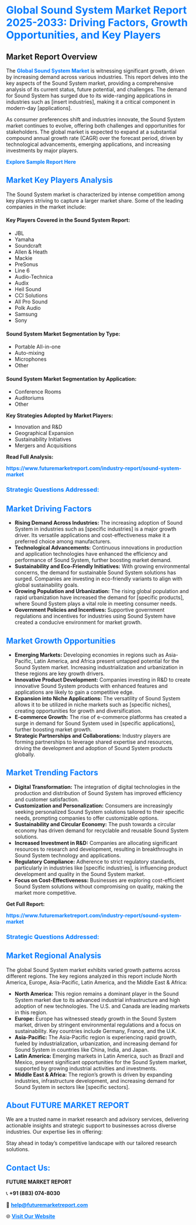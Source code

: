 <h1 style="color: #007BFF;">Global Sound System Market Report 2025-2033: Driving Factors, Growth Opportunities, and Key Players</h1>

<section id="overview">
<h2>Market Report Overview</h2>
<p>The <a href="https://www.futuremarketreport.com/industry-report/sound-system-market" style="color: #007BFF; text-decoration: none;"><strong>Global Sound System Market</strong></a> is witnessing significant growth, driven by increasing demand across various industries. This report delves into the key aspects of the Sound System market, providing a comprehensive analysis of its current status, future potential, and challenges. The demand for Sound System has surged due to its wide-ranging applications in industries such as [insert industries], making it a critical component in modern-day [applications].</p>
<p>As consumer preferences shift and industries innovate, the Sound System market continues to evolve, offering both challenges and opportunities for stakeholders. The global market is expected to expand at a substantial compound annual growth rate (CAGR) over the forecast period, driven by technological advancements, emerging applications, and increasing investments by major players.</p>
</section>

<section id="overview">
<p><a href="https://www.futuremarketreport.com/request-sample/reportId=106807" style="color: #007BFF; text-decoration: none;"><strong>Explore Sample Report Here</strong></a></p>
</section>

<section id="key-players">
<h2 style="color: #007BFF;">Market Key Players Analysis</h2>
<p>The Sound System market is characterized by intense competition among key players striving to capture a larger market share. Some of the leading companies in the market include:</p>
<h4>Key Players Covered in the Sound System Report:</h4>
<ul><li>JBL</li><li>Yamaha</li><li>Soundcraft</li><li>Allen &amp; Heath</li><li>Mackie</li><li>PreSonus</li><li>Line 6</li><li>Audio-Technica</li><li>Audix</li><li>Heil Sound</li><li>CCI Solutions</li><li>All Pro Sound</li><li>Polk Audio</li><li>Samsung</li><li>Sony</li></ul>
<h4>Sound System Market Segmentation by Type:</h4>
<ul><li>Portable All-in-one</li><li>Auto-mixing</li><li>Microphones</li><li>Other</li></ul>

<h4>Sound System Market Segmentation by Application:</h4>
<ul><li>Conference Rooms</li><li>Auditoriums</li><li>Other</li></ul>
<p><strong>Key Strategies Adopted by Market Players:</strong></p>
<ul>
<li>Innovation and R&D</li>
<li>Geographical Expansion</li>
<li>Sustainability Initiatives</li>
<li>Mergers and Acquisitions</li>
</ul>
</section>

<section>
<p><strong>Read Full Analysis: </strong></p><a href="https://www.futuremarketreport.com/industry-report/sound-system-market" style="color: #007BFF; text-decoration: none;"><strong>https://www.futuremarketreport.com/industry-report/sound-system-market</strong></a>
<h3 style="color: #007BFF;">Strategic Questions Addressed:</h3>
</section>

<section id="driving-factors">
<h2 style="color: #007BFF;">Market Driving Factors</h2>
<ul>
<li><strong>Rising Demand Across Industries:</strong> The increasing adoption of Sound System in industries such as [specific industries] is a major growth driver. Its versatile applications and cost-effectiveness make it a preferred choice among manufacturers.</li>
<li><strong>Technological Advancements:</strong> Continuous innovations in production and application technologies have enhanced the efficiency and performance of Sound System, further boosting market demand.</li>
<li><strong>Sustainability and Eco-Friendly Initiatives:</strong> With growing environmental concerns, the demand for sustainable Sound System solutions has surged. Companies are investing in eco-friendly variants to align with global sustainability goals.</li>
<li><strong>Growing Population and Urbanization:</strong> The rising global population and rapid urbanization have increased the demand for [specific products], where Sound System plays a vital role in meeting consumer needs.</li>
<li><strong>Government Policies and Incentives:</strong> Supportive government regulations and incentives for industries using Sound System have created a conducive environment for market growth.</li>
</ul>
</section>

<section id="growth-opportunities">
<h2 style="color: #007BFF;">Market Growth Opportunities</h2>
<ul>
<li><strong>Emerging Markets:</strong> Developing economies in regions such as Asia-Pacific, Latin America, and Africa present untapped potential for the Sound System market. Increasing industrialization and urbanization in these regions are key growth drivers.</li>
<li><strong>Innovative Product Development:</strong> Companies investing in R&D to create innovative Sound System products with enhanced features and applications are likely to gain a competitive edge.</li>
<li><strong>Expansion into Niche Applications:</strong> The versatility of Sound System allows it to be utilized in niche markets such as [specific niches], creating opportunities for growth and diversification.</li>
<li><strong>E-commerce Growth:</strong> The rise of e-commerce platforms has created a surge in demand for Sound System used in [specific applications], further boosting market growth.</li>
<li><strong>Strategic Partnerships and Collaborations:</strong> Industry players are forming partnerships to leverage shared expertise and resources, driving the development and adoption of Sound System products globally.</li>
</ul>
</section>

<section id="trending-factors">
<h2 style="color: #007BFF;">Market Trending Factors</h2>
<ul>
<li><strong>Digital Transformation:</strong> The integration of digital technologies in the production and distribution of Sound System has improved efficiency and customer satisfaction.</li>
<li><strong>Customization and Personalization:</strong> Consumers are increasingly seeking personalized Sound System solutions tailored to their specific needs, prompting companies to offer customizable options.</li>
<li><strong>Sustainability and Circular Economy:</strong> The push towards a circular economy has driven demand for recyclable and reusable Sound System solutions.</li>
<li><strong>Increased Investment in R&D:</strong> Companies are allocating significant resources to research and development, resulting in breakthroughs in Sound System technology and applications.</li>
<li><strong>Regulatory Compliance:</strong> Adherence to strict regulatory standards, particularly in industries like [specific industries], is influencing product development and quality in the Sound System market.</li>
<li><strong>Focus on Cost-Effectiveness:</strong> Businesses are exploring cost-efficient Sound System solutions without compromising on quality, making the market more competitive.</li>
</ul>
</section>

<section>
<p><strong>Get Full Report: </strong></p><a href="https://www.futuremarketreport.com/industry-report/sound-system-market" style="color: #007BFF; text-decoration: none;"><strong>https://www.futuremarketreport.com/industry-report/sound-system-market</strong></a>
<h3 style="color: #007BFF;">Strategic Questions Addressed:</h3>
</section>


<section id="regional-analysis">
<h2 style="color: #007BFF;">Market Regional Analysis</h2>
<p>The global Sound System market exhibits varied growth patterns across different regions. The key regions analyzed in this report include North America, Europe, Asia-Pacific, Latin America, and the Middle East & Africa:</p>
<ul>
<li><strong>North America:</strong> This region remains a dominant player in the Sound System market due to its advanced industrial infrastructure and high adoption of new technologies. The U.S. and Canada are leading markets in this region.</li>
<li><strong>Europe:</strong> Europe has witnessed steady growth in the Sound System market, driven by stringent environmental regulations and a focus on sustainability. Key countries include Germany, France, and the U.K.</li>
<li><strong>Asia-Pacific:</strong> The Asia-Pacific region is experiencing rapid growth, fueled by industrialization, urbanization, and increasing demand for Sound System in countries like China, India, and Japan.</li>
<li><strong>Latin America:</strong> Emerging markets in Latin America, such as Brazil and Mexico, present significant opportunities for the Sound System market, supported by growing industrial activities and investments.</li>
<li><strong>Middle East & Africa:</strong> The region’s growth is driven by expanding industries, infrastructure development, and increasing demand for Sound System in sectors like [specific sectors].</li>
</ul>
</section>

<footer>
<h2 style="color: #007BFF;">About FUTURE MARKET REPORT</h2>
<p>We are a trusted name in market research and advisory services, delivering actionable insights and strategic support to businesses across diverse industries. Our expertise lies in offering:</p>

<p>Stay ahead in today’s competitive landscape with our tailored research solutions.</p>

<h2 style="color: #007BFF;">Contact Us:</h2>
<p><strong>FUTURE MARKET REPORT</strong></p>
<p>📞 <strong>+91 (883) 074-8030</strong></p>
<p>📧 <strong><a href="mailto:help@futuremarketreport.com" style="color: #007BFF;">help@futuremarketreport.com</a></strong></p>
<p>🌐 <strong><a href="https://www.futuremarketreport.com/" style="color: #007BFF;">Visit Our Website</a></strong></p>
</footer>